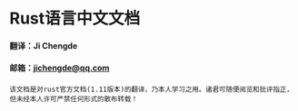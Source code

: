 Rust语言中文文档
==================

#### 翻译：Ji Chengde
#### 邮箱：jichengde@qq.com

    该文档是对rust官方文档(1.11版本)的翻译，乃本人学习之用。诸君可随便阅览和批评指正，但未经本人许可严禁任何形式的散布转载！
